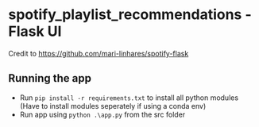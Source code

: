 # spotify_playlist_recommendations - Flask UI

Credit to https://github.com/mari-linhares/spotify-flask

## Running the app ##

* Run ```pip install -r requirements.txt``` to install all python modules (Have to install modules seperately if using a conda env)
* Run app using ``` python .\app.py ``` from the src folder
